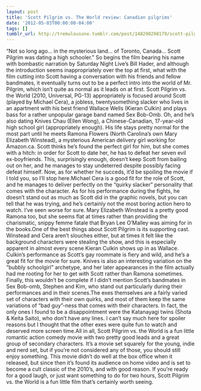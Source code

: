 ```yaml
---
layout: post
title: 'Scott Pilgrim vs. The World review: Canadian pilgrims'
date: '2012-05-03T00:00:00-04:00'
tags: []
tumblr_url: http://tremulousone.tumblr.com/post/148290298179/scott-pilgrim-vs-the-world-review-canadian
---
```

“Not so long ago… in the mysterious land… of Toronto, Canada… Scott Pilgrim was dating a high schooler.” So begins the film bearing his name with bombastic narration by Saturday Night Live’s Bill Hader, and although the introduction seems inappropriately over the top at first, what with the film cutting into Scott having a conversation with his friends and fellow bandmates, it eventually turns out to be a perfect intro into the world of Mr. Pilgrim, which isn’t quite as normal as it leads on at first. Scott Pilgrim vs. the World (2010, Universal, PG-13) appropriately is focused around Scott (played by Michael Cera), a jobless, twentysomething slacker who lives in an apartment with his best friend Wallace Wells (Kieran Culkin) and plays bass for a rather unpopular garage band named Sex Bob-Omb. Oh, and he’s also dating Knives Chau (Ellen Wong), a Chinese-Canadian, 17-year-old high school girl (appropriately enough). His life stays pretty normal for the most part until he meets Ramona Flowers (North Carolina’s own Mary Elizabeth Winstead), a mysterious American delivery girl working for Amazon.ca. Scott thinks he’s found the perfect girl for him, but she comes with a hitch: in order for Scott to date her, he has to defeat her seven evil ex-boyfriends. This, surprisingly enough, doesn’t keep Scott from bailing out on her, and he manages to stay undeterred despite possibly facing defeat himself. Now, as for whether he succeds, it’d be spoiling the movie if I told you, so I’ll stop here.Michael Cera is a good fit for the role of Scott, and he manages to deliver perfectly on the “quirky slacker” personality that comes with the character. As for his performance during the fights, he doesn’t stand out as much as Scott did in the graphic novels, but you can tell that he was trying, and he’s certainly not the most boring action hero to watch. I’ve seen worse for sure. Mary Elizabeth Winstead is a pretty good Ramona too, but she seems flat at times rather than providing the charismatic, snippy femme fatale that Bryan Lee O’Malley was aiming for in the books.One of the best things about Scott Pilgrim is its supporting cast. Winstead and Cera aren’t slouches either, but at times it felt like the background characters were stealing the show, and this is especially apparent in almost every scene Kieran Culkin shows up in as Wallace. Culkin’s performance as Scott’s gay roommate is fiery and wild, and he’s a great fit for the movie for sure. Knives is also an interesting variation on the “bubbly schoolgirl” archetype, and her later appearances in the film actually had me rooting for her to get with Scott rather than Ramona sometimes. Finally, this wouldn’t be complete if I didn’t mention Scott’s bandmates in Sex Bob-omb, Stephen and Kim, who stand out particularly during their performances and in their scenes.The exes themselves are a fairly varied set of characters with their own quirks, and most of them keep the same variations of “bad guy”-ness that comes with their characters. In fact, the only ones I found to be a disappointment were the Katanayagi twins (Shota & Keita Saito), who don’t have any lines. I can’t say much here for spoiler reasons but I thought that the other exes were quite fun to watch and deserved more screen time.All in all, Scott Pilgrim vs. the World is a fun little romantic action comedy movie with two pretty good leads and a great group of secondary characters. It’s a movie set squarely for the young, indie and nerd set, but if you’re not considered any of those, you should still enjoy something. This movie didn’t do well at the box office when it released, but since then it’s found its audience on home video and is set to become a cult classic of the 2010’s, and with good reason. If you’re ready for a good laugh, or just want something to do for two hours, Scott Pilgrim vs. the World is a fun little film that’s certainly worth seeing.
